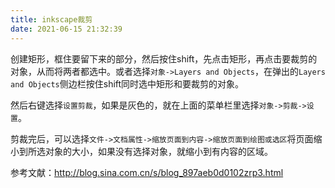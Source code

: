 ```yaml
---
title: inkscape裁剪
date: 2021-06-15 21:32:39
---
```


创建矩形，框住要留下来的部分，然后按住shift，先点击矩形，再点击要裁剪的对象，从而将两者都选中。或者选择`对象->Layers and Objects`，在弹出的`Layers and Objects`侧边栏按住shift同时选中矩形和要裁剪的对象。

然后右键选择`设置剪裁`，如果是灰色的，就在上面的菜单栏里选择`对象->剪裁->设置`。

剪裁完后，可以选择`文件->文档属性->缩放页面到内容->缩放页面到绘图或选区`将页面缩小到所选对象的大小，如果没有选择对象，就缩小到有内容的区域。

参考文献：<http://blog.sina.com.cn/s/blog_897aeb0d0102zrp3.html>
